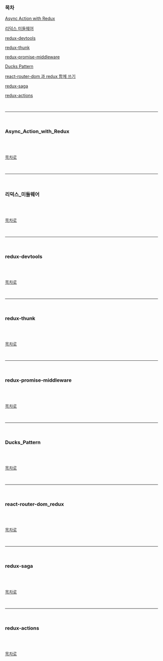 ### 목차

[Async Action with Redux](#Async_Action_with_Redux)

[리덕스 미들웨어](#리덕스_미들웨어)

[redux-devtools](#redux-devtools)

[redux-thunk](#redux-thunk)

[redux-promise-middleware](#redux-promise-middleware)

[Ducks Pattern](#Ducks_Pattern)

[react-router-dom 과 redux 함께 쓰기](#react-router-dom_redux)

[redux-saga](#redux-saga)

[redux-actions](#redux-actions)

<br />

---

<br />

### Async_Action_with_Redux

<br />



<br />

[목차로](#목차)

<br />

---

<br />

### 리덕스_미들웨어

<br />



<br />

[목차로](#목차)

<br />

---

<br />

### redux-devtools

<br />



<br />

[목차로](#목차)

<br />

---

<br />

### redux-thunk

<br />



<br />

[목차로](#목차)

<br />

---

<br />

### redux-promise-middleware

<br />



<br />

[목차로](#목차)

<br />

---

<br />

### Ducks_Pattern

<br />



<br />

[목차로](#목차)

<br />

---

<br />

### react-router-dom_redux

<br />



<br />

[목차로](#목차)

<br />

---

<br />

### redux-saga

<br />



<br />

[목차로](#목차)

<br />

---

<br />

### redux-actions

<br />



<br />

[목차로](#목차)

<br />